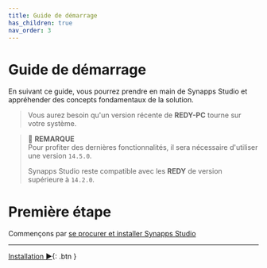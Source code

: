 ```yaml
---
title: Guide de démarrage
has_children: true
nav_order: 3
---
```


# Guide de démarrage

En suivant ce guide, vous pourrez prendre en main de Synapps Studio et appréhender des concepts fondamentaux de la solution.

> Vous aurez besoin qu'un version récente de **REDY-PC** tourne sur votre système.

> 📌 **REMARQUE**<br>
> Pour profiter des dernières fonctionnalités, il sera nécessaire d'utiliser une version `14.5.0`.
>
> Synapps Studio reste compatible avec les **REDY** de version supérieure à `14.2.0`.

# Première étape
Commençons par [se procurer et installer Synapps Studio](./install.md)


--------------

[Installation ▶](./install.md){: .btn }
